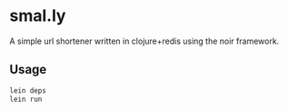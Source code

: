 # smal.ly

A simple url shortener written in clojure+redis using the noir framework. 

## Usage

```bash
lein deps
lein run
```

